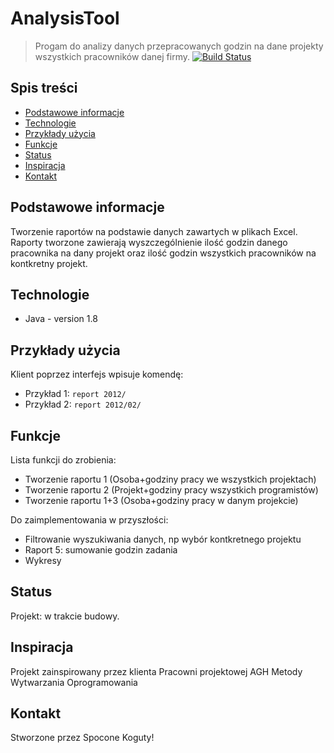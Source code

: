 # AnalysisTool
> Progam do analizy danych przepracowanych godzin na dane projekty wszystkich pracowników danej firmy.
[![Build Status](https://travis-ci.org/kamroj/AnalysisTool.svg?branch=develop)](https://travis-ci.org/kamroj/AnalysisTool)

## Spis treści
* [Podstawowe informacje](#podstawowe-infomacje)
* [Technologie](#technologie)
* [Przykłady użycia](#przyklady-uzycia)
* [Funkcje](#funkcje)
* [Status](#status)
* [Inspiracja](#inspiracja)
* [Kontakt](#kontakt)

## Podstawowe informacje
Tworzenie raportów na podstawie danych zawartych w plikach Excel. 
Raporty tworzone zawierają wyszczególnienie ilość godzin danego pracownika na dany projekt oraz ilość godzin wszystkich pracowników na kontkretny projekt.

## Technologie
* Java - version 1.8

## Przykłady użycia
Klient poprzez interfejs wpisuje komendę:
* Przykład 1: `report 2012/`
* Przykład 2: `report 2012/02/`

## Funkcje
Lista funkcji do zrobienia:
* Tworzenie raportu 1 (Osoba+godziny pracy we wszystkich projektach)
* Tworzenie raportu 2 (Projekt+godziny pracy wszystkich programistów)
* Tworzenie raportu 1+3 (Osoba+godziny pracy w danym projekcie)

Do zaimplementowania w przyszłości:
* Filtrowanie wyszukiwania danych, np wybór kontkretnego projektu
* Raport 5: sumowanie godzin zadania
* Wykresy

## Status
Projekt: w trakcie budowy.

## Inspiracja
Projekt zainspirowany przez klienta Pracowni projektowej AGH Metody Wytwarzania Oprogramowania

## Kontakt
Stworzone przez Spocone Koguty!